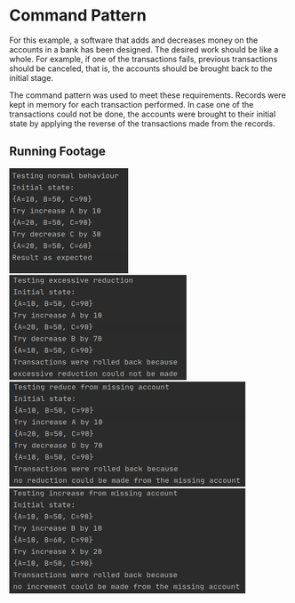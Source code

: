 # Command Pattern
For this example, a software that adds and decreases money on the accounts in a bank has been designed. The desired work should be like a whole. For example, if one of the transactions fails, previous transactions should be canceled, that is, the accounts should be brought back to the initial stage.

The command pattern was used to meet these requirements. Records were kept in memory for each transaction performed. In case one of the transactions could not be done, the accounts were brought to their initial state by applying the reverse of the transactions made from the records.

## Running Footage
![Footage1](assets/running-footage-1.png)
![Footage2](assets/running-footage-2.png)
![Footage3](assets/running-footage-3.png)
![Footage4](assets/running-footage-4.png)